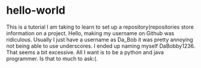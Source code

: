 # hello-world
This is a tutorial I am taking to learn to set up a repository(repositories store information on a project.
Hello,  making my username on Github was ridiculous.  Usually I just have a username as Da_Bob it was pretty annoying not being able to use underscores.  I ended up naming myself DaBobby1236.  That seems a bit excessive.  All I want is to be a python and java programmer.  Is that to much to ask:(.
